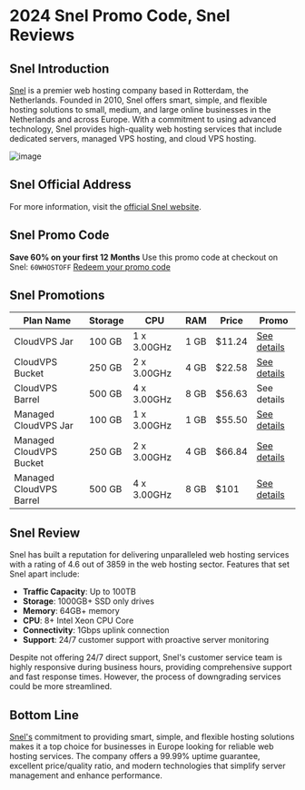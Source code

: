 # 2024 Snel Promo Code, Snel Reviews

## Snel Introduction
[Snel](https://my.snel.com/?affid=62560) is a premier web hosting company based in Rotterdam, the Netherlands.    Founded in 2010, Snel offers smart, simple, and flexible hosting solutions to small, medium, and large online businesses in the Netherlands and across Europe.    With a commitment to using advanced technology, Snel provides high-quality web hosting services that include dedicated servers, managed VPS hosting, and cloud VPS hosting.

![image](https://github.com/ab701423/Snel/assets/157685388/74b57bfb-c1fc-4605-9d37-62a5d980ca27)

## Snel Official Address
For more information, visit the [official Snel website](https://my.snel.com/?affid=62560).

## Snel Promo Code
**Save 60% on your first 12 Months**
Use this promo code at checkout on Snel: `60WHOSTOFF`
[Redeem your promo code](https://my.snel.com/?affid=62560)

## Snel Promotions

| Plan Name         | Storage | CPU       | RAM  | Price  | Promo     |
|-------------------|---------|-----------|------|--------|-----------|
| CloudVPS Jar      | 100 GB  | 1 x 3.00GHz| 1 GB | $11.24 | [ See details](https://my.snel.com/?affid=62560)|
| CloudVPS Bucket   | 250 GB  | 2 x 3.00GHz| 4 GB | $22.58 | [ See details](https://my.snel.com/?affid=62560)|
| CloudVPS Barrel   | 500 GB  | 4 x 3.00GHz| 8 GB | $56.63 | See details|
| Managed CloudVPS Jar | 100 GB | 1 x 3.00GHz| 1 GB | $55.50 | [ See details](https://my.snel.com/?affid=62560)|
| Managed CloudVPS Bucket | 250 GB | 2 x 3.00GHz| 4 GB | $66.84 | [ See details](https://my.snel.com/?affid=62560)|
| Managed CloudVPS Barrel | 500 GB | 4 x 3.00GHz| 8 GB | $101   | [ See details](https://my.snel.com/?affid=62560)|

## Snel Review
Snel has built a reputation for delivering unparalleled web hosting services with a rating of 4.6 out of 3859 in the web hosting sector.    Features that set Snel apart include:

- **Traffic Capacity**: Up to 100TB
- **Storage**: 1000GB+ SSD only drives
- **Memory**: 64GB+ memory
- **CPU**: 8+ Intel Xeon CPU Core
- **Connectivity**: 1Gbps uplink connection
- **Support**: 24/7 customer support with proactive server monitoring

Despite not offering 24/7 direct support, Snel's customer service team is highly responsive during business hours, providing comprehensive support and fast response times.    However, the process of downgrading services could be more streamlined.


## Bottom Line
[ Snel's](https://my.snel.com/?affid=62560) commitment to providing smart, simple, and flexible hosting solutions makes it a top choice for businesses in Europe looking for reliable web hosting services.    The company offers a 99.99% uptime guarantee, excellent price/quality ratio, and modern technologies that simplify server management and enhance performance.
